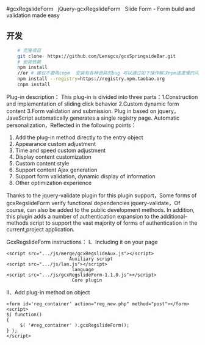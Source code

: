 #gcxRegslideForm  
jQuery-gcxRegslideForm  
Slide Form - Form build and validation made easy
## 开发
```bash
    # 克隆项目
    git clone  https://github.com/Lensgcx/gcxSpringsideBar.git
    # 安装依赖
    npm install
    //or # 建议不要用cnpm  安装有各种诡异的bug 可以通过如下操作解决npm速度慢的问题
    npm install --registry=https://registry.npm.taobao.org
    cnpm install
```
Plug-in description：
This plug-in is divided into three parts：1.Construction and implementation of sliding click behavior 2.Custom dynamic form content 3.Form validation and submission.
Plug in based on jquery，JaveScript automatically generates a single registry page. Automatic personalization，Reflected in the following points：
1. Add the plug-in method directly to the entry object
2. Appearance custom adjustment
3. Time and speed custom adjustment
4. Display content customization
5. Custom content style
6. Support content Ajax generation
7. Support form validation, dynamic display of information
8. Other optimization experience

Thanks to the jquery-validate plugin for this plugin support，Some forms of gcxRegslideForm verify functional dependencies jquery-validate，Of 
course, can also be added to the public development methods.
In addition, this plugin adds a number of authentication expansion to the additional-methods script to support the vast majority of forms of authentication in the current,project application.

GcxRegslideForm instructions：
Ⅰ、Including it on your page
```javescript
<script src=".../js/merge/gcxRegslideAux.js"></script>                                        Auxiliary script   
<script src=".../js/lan.js"></script>                                                         language
<script src=".../js/gcxRegslideForm-1.1.0.js"></script>                                       Core plugin
```
Ⅱ、Add plug-in method on object
```javescript
<form id='reg_container' action="reg_new.php" method="post"></form>  
<script>  
$( function()  
{  
     $( '#reg_container' ).gcxRegslideForm();  
} );  
</script>  
```
